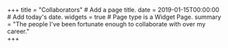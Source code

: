 +++
title = "Collaborators"  # Add a page title.
date = 2019-01-15T00:00:00  # Add today's date.
widgets = true  # Page type is a Widget Page.
summary = "The people I've been fortunate enough to collaborate with over my career."  
+++